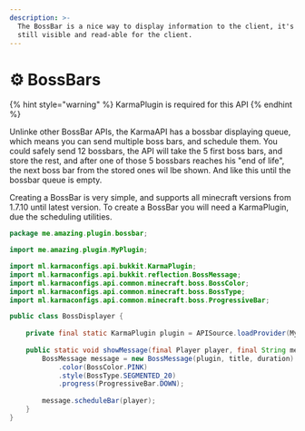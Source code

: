 ```yaml
---
description: >-
  The BossBar is a nice way to display information to the client, it's small but
  still visible and read-able for the client.
---
```


# ⚙ BossBars

{% hint style="warning" %}
KarmaPlugin is required for this API
{% endhint %}

Unlinke other BossBar APIs, the KarmaAPI has a bossbar displaying queue, which means you can send multiple boss bars, and schedule them. You could safely send 12 bossbars, the API will take the 5 first boss bars, and store the rest, and after one of those 5 bossbars reaches his "end of life", the next boss bar from the stored ones wil lbe shown. And like this until the bossbar queue is empty.

Creating a BossBar is very simple, and supports all minecraft versions from 1.7.10 until latest version. To create a BossBar you will need a KarmaPlugin, due the scheduling utilities.

```java
package me.amazing.plugin.bossbar;

import me.amazing.plugin.MyPlugin;

import ml.karmaconfigs.api.bukkit.KarmaPlugin;
import ml.karmaconfigs.api.bukkit.reflection.BossMessage;
import ml.karmaconfigs.api.common.minecraft.boss.BossColor;
import ml.karmaconfigs.api.common.minecraft.boss.BossType;
import ml.karmaconfigs.api.common.minecraft.boss.ProgressiveBar;

public class BossDisplayer {
    
    private final static KarmaPlugin plugin = APISource.loadProvider(MyPlugin.class);
    
    public static void showMessage(final Player player, final String message) {
        BossMessage message = new BossMessage(plugin, title, duration)
            .color(BossColor.PINK)
            .style(BossType.SEGMENTED_20)
            .progress(ProgressiveBar.DOWN);
       
        message.scheduleBar(player);
    }
}
```
